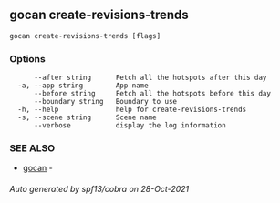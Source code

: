 ## gocan create-revisions-trends



```
gocan create-revisions-trends [flags]
```

### Options

```
      --after string      Fetch all the hotspots after this day
  -a, --app string        App name
      --before string     Fetch all the hotspots before this day
      --boundary string   Boundary to use
  -h, --help              help for create-revisions-trends
  -s, --scene string      Scene name
      --verbose           display the log information
```

### SEE ALSO

* [gocan](gocan.md)	 - 

###### Auto generated by spf13/cobra on 28-Oct-2021
